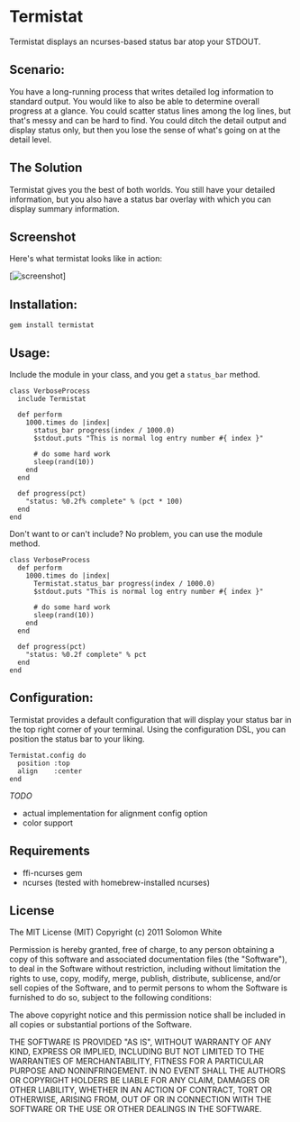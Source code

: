 # Termistat

Termistat displays an ncurses-based status bar atop your STDOUT.

## Scenario:

You have a long-running process that writes detailed log information to
standard output.  You would like to also be able to determine overall
progress at a glance.  You could scatter status lines among the log
lines, but that's messy and can be hard to find.  You could ditch the
detail output and display status only, but then you lose the sense of
what's going on at the detail level.

## The Solution

Termistat gives you the best of both worlds.  You still have your
detailed information, but you also have a status bar overlay with which
you can display summary information.

## Screenshot

Here's what termistat looks like in action:

[![screenshot](https://github.com/rubysolo/termistat/raw/master/examples/file_copy.png)]


## Installation:

    gem install termistat

## Usage:

Include the module in your class, and you get a `status_bar` method.

    class VerboseProcess
      include Termistat

      def perform
        1000.times do |index|
          status_bar progress(index / 1000.0)
          $stdout.puts "This is normal log entry number #{ index }"

          # do some hard work
          sleep(rand(10))
        end
      end

      def progress(pct)
        "status: %0.2f% complete" % (pct * 100)
      end
    end

Don't want to or can't include?  No problem, you can use the module
method.

    class VerboseProcess
      def perform
        1000.times do |index|
          Termistat.status_bar progress(index / 1000.0)
          $stdout.puts "This is normal log entry number #{ index }"

          # do some hard work
          sleep(rand(10))
        end
      end

      def progress(pct)
        "status: %0.2f complete" % pct
      end
    end

## Configuration:

Termistat provides a default configuration that will display your status
bar in the top right corner of your terminal.  Using the configuration
DSL, you can position the status bar to your liking.

    Termistat.config do
      position :top
      align    :center
    end

*TODO*
* actual implementation for alignment config option
* color support

## Requirements

* ffi-ncurses gem
* ncurses (tested with homebrew-installed ncurses)

## License

The MIT License (MIT)
Copyright (c) 2011 Solomon White

Permission is hereby granted, free of charge, to any person obtaining a copy
of this software and associated documentation files (the "Software"), to deal
in the Software without restriction, including without limitation the rights
to use, copy, modify, merge, publish, distribute, sublicense, and/or sell
copies of the Software, and to permit persons to whom the Software is
furnished to do so, subject to the following conditions:

The above copyright notice and this permission notice shall be included in all
copies or substantial portions of the Software.

THE SOFTWARE IS PROVIDED "AS IS", WITHOUT WARRANTY OF ANY KIND, EXPRESS OR
IMPLIED, INCLUDING BUT NOT LIMITED TO THE WARRANTIES OF MERCHANTABILITY,
FITNESS FOR A PARTICULAR PURPOSE AND NONINFRINGEMENT. IN NO EVENT SHALL THE
AUTHORS OR COPYRIGHT HOLDERS BE LIABLE FOR ANY CLAIM, DAMAGES OR OTHER
LIABILITY, WHETHER IN AN ACTION OF CONTRACT, TORT OR OTHERWISE, ARISING FROM,
OUT OF OR IN CONNECTION WITH THE SOFTWARE OR THE USE OR OTHER DEALINGS IN THE
SOFTWARE.

